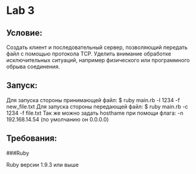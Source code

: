 Lab 3
=======
Условие:
--------
Создать клиент и последовательный сервер, позволяющий передать файл с помощью протокола TCP. Уделить внимание обработке исключительных ситуаций, например физического или программного обрыва соединения.

Запуск:
---------
Для запуска стороны принимающей файл:
	$ ruby main.rb -l 1234 -f new_file.txt
Для запуска стороны передающей файл:
	$ ruby main.rb -c 1234 -f file.txt
Так же можно задать hosthame при помощи флага: -n 192.168.14.54 (по умолчанию он 0.0.0.0)

Требования:
------------
###Ruby 

Ruby версии 1.9.3 или выше

	
